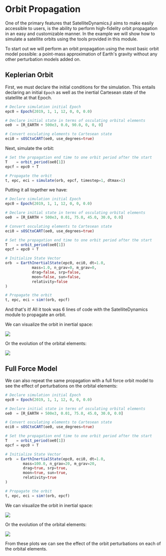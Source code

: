 # Orbit Propagation

One of the primary features that SatelliteDynamics.jl aims to make easily accessible to users, is the ability to perform high-fidelity orbit propagation in an easy and customizable manner. In the example we will show how to simulate a satellite orbits using the tools provided in this module.

To start out we will perform an orbit propagation using the most basic orbit 
model possible: a point-mass approximation of Earth's gravity without any 
other perturbation models added on. 

## Keplerian Orbit

First, we must declare the initial conditions for the simulation. This entails 
declaring an initial `Epoch` as well as the inertial Cartesean state of the 
statellite at that Epoch. 

```julia
# Declare simulation initial Epoch
epc0 = Epoch(2019, 1, 1, 12, 0, 0, 0.0) 

# Declare initial state in terms of osculating orbital elements
oe0  = [R_EARTH + 500e3, 0.0, 90.0, 0, 0, 0]

# Convert osculating elements to Cartesean state
eci0 = sOSCtoCART(oe0, use_degrees=true)
```

Next, simulate the orbit:

```julia
# Set the propagation end time to one orbit period after the start
T    = orbit_period(oe0[1])
epcf = epc0 + T

# Propagate the orbit
t, epc, eci = simulate(orb, epcf, timestep=1, dtmax=1)
```

Putting it all together we have:

```julia
# Declare simulation initial Epoch
epc0 = Epoch(2019, 1, 1, 12, 0, 0, 0.0) 

# Declare initial state in terms of osculating orbital elements
oe0  = [R_EARTH + 500e3, 0.01, 75.0, 45.0, 30.0, 0.0]

# Convert osculating elements to Cartesean state
eci0 = sOSCtoCART(oe0, use_degrees=true)

# Set the propagation end time to one orbit period after the start
T    = orbit_period(oe0[1])
epcf = epc0 + T

# Initialize State Vector
orb  = EarthInertialState(epc0, eci0, dt=1.0,
            mass=1.0, n_grav=0, m_grav=0,
            drag=false, srp=false,
            moon=false, sun=false,
            relativity=false
)

# Propagate the orbit
t, epc, eci = sim!(orb, epcf)
```

And that's it! All it took was 6 lines of code with the SatelliteDynamics 
module to propagate an orbit. 

We can visualize the orbit in inertial space:

![](../../plots/keplerian_orbit.svg)

Or the evolution of the orbital elements:

![](../../plots/keplerian_elements.svg)

## Full Force Model

We can also repeat the same propagation with a full force orbit model to see the
effect of perturbations on the orbital elements:

```julia
# Declare simulation initial Epoch
epc0 = Epoch(2019, 1, 1, 12, 0, 0, 0.0) 

# Declare initial state in terms of osculating orbital elements
oe0  = [R_EARTH + 500e3, 0.01, 75.0, 45.0, 30.0, 0.0]

# Convert osculating elements to Cartesean state
eci0 = sOSCtoCART(oe0, use_degrees=true)

# Set the propagation end time to one orbit period after the start
T    = orbit_period(oe0[1])
epcf = epc0 + T

# Initialize State Vector
orb  = EarthInertialState(epc0, eci0, dt=1.0,
        mass=100.0, n_grav=20, m_grav=20,
        drag=true, srp=true,
        moon=true, sun=true,
        relativity=true
)

# Propagate the orbit
t, epc, eci = sim!(orb, epcf)
```

We can visualize the orbit in inertial space:

![](../../plots/fullforce_orbit.svg)

Or the evolution of the orbital elements:

![](../../plots/fullforce_elements.svg)

From these plots we can see the effect of the orbit perturbations on each of the
orbital elements.